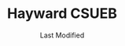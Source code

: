 ---
layout: location-page
date: Last Modified
description: "Local COVID-19 testing is available at Hayward CSUEB in Hayward, California, USA."
permalink: "locations/california/hayward/hayward-csueb/"
tags:
  - locations
  - california
title: Hayward CSUEB
uniqueName: hayward-csueb
state: California
stateAbbr: CA
hood: "Hayward"
address: "25800 Carlos Bee Blvd"
city: "Hayward"
zip: "94542"
zipsNearby: "94002 94920 94924 95416 94005 94010 94011 94925 94976 94926 94927 94928 94931 94014 94015 94016 94017 95431 94018 95433 94930 94978 94933 95442 94019 94937 95452 94938 94020 94939 94977 94021 94022 94023 94024 94940 94025 94026 94027 94028 94030 94941 94942 94037 94038 94035 94039 94040 94041 94042 94043 94946 94945 94947 94948 94949 94998 94950 94044 94301 94302 94303 94304 94305 94306 94309 94951 94060 94952 94953 94954 94955 94975 94999 94956 94061 94062 94063 94064 94065 94957 94960 94979 94066 94070 94102 94103 94104 94105 94107 94108 94109 94110 94111 94112 94114 94115 94116 94117 94118 94119 94120 94121 94122 94123 94124 94125 94126 94127 94128 94129 94130 94131 94132 94133 94134 94137 94139 94140 94141 94142 94143 94144 94145 94146 94147 94151 94153 94154 94156 94158 94159 94160 94161 94162 94163 94164 94171 94172 94177 94188 94963 94074 94401 94402 94403 94404 94497 94964 94974 94901 94903 94904 94912 94913 94914 94915 94965 94966 95476 94080 94083 94970 94085 94086 94087 94088 94089 95487 94973 94501 94502 94507 95002 94509 94531 95001 95003 95004 94510 95005 94701 94702 94703 94704 94705 94706 94707 94708 94709 94710 94712 94720 94511 94512 95006 94513 95007 94505 94514 95008 95009 95011 94516 95010 94517 94518 94519 94520 94521 94522 94523 94524 94527 94529 94525 95014 95015 94506 94526 95017 94528 94530 94533 94534 94535 95018 95019 94536 94537 94538 94539 94555 95020 95021 94540 94541 94542 94543 94544 94545 94546 94552 94557 94548 94549 94550 94551 95030 95031 95032 95033 94553 95035 95036 94556 94570 94575 95037 95038 95039 95041 94559 94581 95042 94560 94601 94602 94603 94604 94605 94606 94607 94608 94609 94610 94611 94612 94613 94614 94615 94617 94618 94619 94620 94621 94622 94623 94624 94649 94659 94660 94661 94662 94666 94561 94562 94563 94564 94565 94566 94568 94588 94569 95026 95044 94801 94802 94803 94804 94805 94806 94807 94808 94820 94850 94571 94547 94572 94573 95013 95101 95103 95106 95108 95109 95110 95111 95112 95113 95115 95116 95117 95118 95119 95120 95121 95122 95123 95124 95125 95126 95127 95128 95129 95130 95131 95132 95133 95134 95135 95136 95138 95139 95140 95141 95148 95150 95151 95152 95153 95154 95155 95156 95157 95158 95159 95160 95161 95164 95170 95172 95173 95190 95191 95192 95193 95194 95196 94577 94578 94579 94580 95046 94582 94583 95050 95051 95052 95053 95054 95055 95056 95060 95061 95062 95063 95064 95065 95066 95067 95070 95071 95073 94585 94586 94587 94503 94589 94590 94591 94592 94595 94596 94597 94598 95076 95077 94599 95220 95307 95612 95615 95313 95616 95620 95757 95758 95625 95320 95231 95632 95234 95639 95641 95330 95236 95237 95240 95241 95242 95336 95337 95350 95351 95352 95353 95354 95355 95356 95358 95397 95360 95363 95366 95367 95680 95832 95368 95201 95202 95203 95204 95205 95206 95207 95208 95209 95210 95211 95212 95213 95215 95219 95267 95269 95296 95297 95686 95304 95376 95377 95378 95385 95391 95687 95688 95696 95253 95690 95387 95258 94013 94101 94106 94135 94136 94138 94150 94152 94155 94175 94199 94625" 
mapUrl: "http://maps.apple.com/?q=Hayward+CSUEB&address=25800+Carlos+Bee+Blvd,Hayward,California,94542"
locationType: Drive-thru
phone: "510-583-4949"
website: "undefined"
onlineBooking: undefined
closed: undefined
closedUpdate: May 23rd, 2020
notes: "By appointment only. Requires doctor's referral. Prioritizes health care workers. Requires phone screen. For individuals with symptoms. Free."
days: T-Sun
hours: 9AM-6PM
ctaMessage: Call 510-583-4949
ctaUrl: "tel:510-583-4949"
---